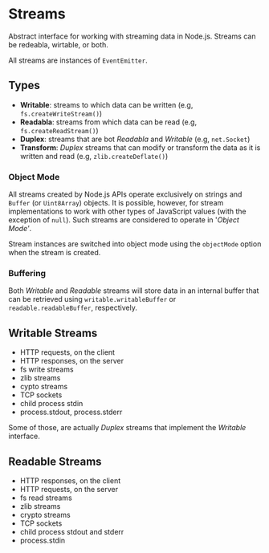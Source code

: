 # Streams

Abstract interface for working with streaming data in Node.js. Streams can be redeabla, wirtable, or both.

All streams are instances of `EventEmitter`.

## Types

* __Writable__: streams to which data can be written (e.g, `fs.createWriteStream()`)
* __Readabla__: streams from which data can be read (e.g, `fs.createReadStream()`)
* __Duplex__: streams that are bot _Readabla_ and _Writable_ (e.g, `net.Socket`)
* __Transform__: _Duplex_ streams that can modify or transform the data as it is written and read (e.g, `zlib.createDeflate()`)

### Object Mode

All streams created by Node.js APIs operate exclusively on strings and `Buffer` (or `Uint8Array`) objects. It is possible, however, for stream implementations to work with other types of JavaScript values (with the exception of `null`). Such streams are considered to operate in '_Object Mode'_.

Stream instances are switched into object mode using the `objectMode` option when the stream is created.

### Buffering

Both _Writable_ and _Readable_ streams will store data in an internal buffer that can be retrieved using `writable.writableBuffer` or `readable.readableBuffer`, respectively.

## Writable Streams

* HTTP requests, on the client
* HTTP responses, on the server
* fs write streams
* zlib streams
* cypto streams
* TCP sockets
* child process stdin
* process.stdout, process.stderr

Some of those, are actually _Duplex_ streams that implement the _Writable_ interface.

## Readable Streams

* HTTP responses, on the client
* HTTP requests, on the server
* fs read streams
* zlib streams
* crypto streams
* TCP sockets
* child process stdout and stderr
* process.stdin
